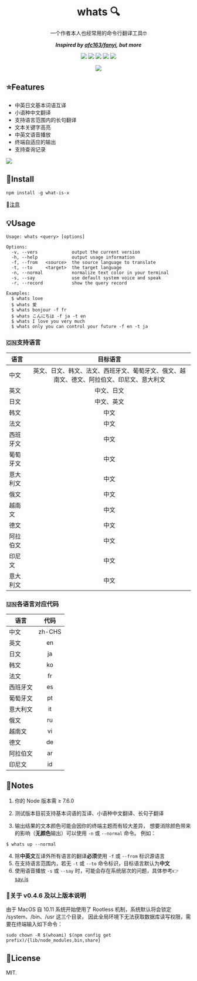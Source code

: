 <div align="center">

# whats 🔍
一个作者本人也经常用的命令行翻译工具🤓

***Inspired by [afc163/fanyi](https://github.com/afc163/fanyi), but more***

![](https://img.shields.io/node/v/what-is-x)
![](https://img.shields.io/npm/v/what-is-x?color=blue)
![](https://img.shields.io/npm/dm/what-is-x)
![](https://img.shields.io/librariesio/github/styx11/whats)
![](https://img.shields.io/github/license/styx11/whats)

![](https://s2.ax1x.com/2019/09/29/uGmJ10.png)

</div>

## ⭐️Features

* 中英日文基本词语互译
* 小语种中文翻译
* 支持语言范围内的长句翻译
* 文本关键字高亮
* 中英文语音播放
* 终端自适应的输出
* 支持查询记录

![](https://s2.ax1x.com/2019/11/09/MnFMh4.png)

## 💾Install

```
npm install -g what-is-x
```
🚨[注意](https://github.com/Styx11/whats#关于-v046-及以上版本说明)

## 💡Usage

```
Usage: whats <query> [options]

Options:
  -v, --vers             output the current version
  -h, --help             output usage information
  -f, --from   <source>  the source language to translate
  -t, --to     <target>  the target language
  -n, --normal           normalize text color in your terminal
  -s, --say              use default system voice and speak
  -r, --record           show the query record

Examples:
  $ whats love
  $ whats 爱
  $ whats bonjour -f fr
  $ whats こんにちは -f ja -t en
  $ whats I love you very much
  $ whats only you can control your future -f en -t ja
```


### 🇨🇳支持语言

语言|目标语言|
---|:--:|
中文|英文、日文、韩文、法文、西班牙文、葡萄牙文、俄文、越南文、德文、阿拉伯文、印尼文、意大利文
英文|中文、日文
日文|中文、英文
韩文|中文
法文|中文
西班牙文|中文
葡萄牙文|中文
意大利文|中文
俄文|中文
越南文|中文
德文|中文
阿拉伯文|中文
印尼文|中文
意大利文|中文

### 🇺🇳各语言对应代码

语言|代码|
---|:--:|
中文|zh-CHS
英文|en
日文|ja
韩文|ko
法文|fr
西班牙文|es
葡萄牙文|pt
意大利文|it
俄文|ru
越南文|vi
德文|de
阿拉伯文|ar
印尼文|id

## 💬Notes

1. 你的 Node 版本需 ≥ 7.6.0

2. 测试版本目前支持基本词语的互译、小语种中文翻译、长句子翻译

3. 输出结果的文本颜色可能会因你的终端主题而有较大差异，
  想要消除颜色带来的影响（**无颜色**输出）可以使用 `-n` 或 `--normal` 命令。
  例如：
  ```
  $ whats up --normal
  ```

4. 除**中英文**互译外所有语言的翻译**必须**使用 `-f` 或 `--from` 标识源语言
5. 在支持语言范围内，若无 `-t` 或 `--to` 命令标识，目标语言默认为**中文**
6. 使用语音播放 `-s` 或 `--say` 时，可能会存在系统层次的问题，具体参考👉[say.js](https://github.com/Marak/say.js#feature-matrix)

### 🚨关于 v0.4.6 及以上版本说明
由于 MacOS 自 10.11 系统开始使用了 Rootless 机制，系统默认将会锁定 /system、/bin、/usr 这三个目录，
因此全局环境下无法获取数据库读写权限，需要在终端输入如下命令：
```
sudo chown -R $(whoami) $(npm config get prefix)/{lib/node_modules,bin,share}
```

## 📄License
MIT.